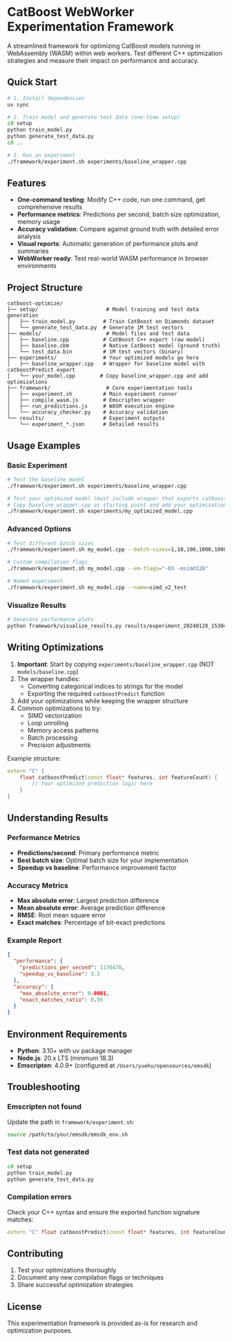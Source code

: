 # CatBoost WebWorker Experimentation Framework

A streamlined framework for optimizing CatBoost models running in WebAssembly (WASM) within web workers. Test different C++ optimization strategies and measure their impact on performance and accuracy.

## Quick Start

```bash
# 1. Install dependencies
uv sync

# 2. Train model and generate test data (one-time setup)
cd setup
python train_model.py
python generate_test_data.py
cd ..

# 3. Run an experiment
./framework/experiment.sh experiments/baseline_wrapper.cpp
```

## Features

- **One-command testing**: Modify C++ code, run one command, get comprehensive results
- **Performance metrics**: Predictions per second, batch size optimization, memory usage
- **Accuracy validation**: Compare against ground truth with detailed error analysis
- **Visual reports**: Automatic generation of performance plots and summaries
- **WebWorker ready**: Test real-world WASM performance in browser environments

## Project Structure

```
catboost-optimize/
├── setup/                      # Model training and test data generation
│   ├── train_model.py         # Train CatBoost on Diamonds dataset
│   └── generate_test_data.py  # Generate 1M test vectors
├── models/                     # Model files and test data
│   ├── baseline.cpp           # CatBoost C++ export (raw model)
│   ├── baseline.cbm           # Native CatBoost model (ground truth)
│   └── test_data.bin          # 1M test vectors (binary)
├── experiments/               # Your optimized models go here
│   ├── baseline_wrapper.cpp   # Wrapper for baseline model with catboostPredict export
│   └── your_model.cpp        # Copy baseline_wrapper.cpp and add optimizations
├── framework/                  # Core experimentation tools
│   ├── experiment.sh          # Main experiment runner
│   ├── compile_wasm.js        # Emscripten wrapper
│   ├── run_predictions.js     # WASM execution engine
│   └── accuracy_checker.py    # Accuracy validation
└── results/                   # Experiment outputs
    └── experiment_*.json      # Detailed results
```

## Usage Examples

### Basic Experiment

```bash
# Test the baseline model
./framework/experiment.sh experiments/baseline_wrapper.cpp

# Test your optimized model (must include wrapper that exports catboostPredict)
# Copy baseline_wrapper.cpp as starting point and add your optimizations
./framework/experiment.sh experiments/my_optimized_model.cpp
```

### Advanced Options

```bash
# Test different batch sizes
./framework/experiment.sh my_model.cpp --batch-sizes=1,10,100,1000,10000

# Custom compilation flags
./framework/experiment.sh my_model.cpp --em-flags="-O3 -msimd128"

# Named experiment
./framework/experiment.sh my_model.cpp --name=simd_v2_test
```

### Visualize Results

```bash
# Generate performance plots
python framework/visualize_results.py results/experiment_20240120_153045_report.json
```

## Writing Optimizations

1. **Important**: Start by copying `experiments/baseline_wrapper.cpp` (NOT `models/baseline.cpp`)
2. The wrapper handles:
   - Converting categorical indices to strings for the model
   - Exporting the required `catboostPredict` function
3. Add your optimizations while keeping the wrapper structure
4. Common optimizations to try:
   - SIMD vectorization
   - Loop unrolling
   - Memory access patterns
   - Batch processing
   - Precision adjustments

Example structure:
```cpp
extern "C" {
    float catboostPredict(const float* features, int featureCount) {
        // Your optimized prediction logic here
    }
}
```

## Understanding Results

### Performance Metrics
- **Predictions/second**: Primary performance metric
- **Best batch size**: Optimal batch size for your implementation
- **Speedup vs baseline**: Performance improvement factor

### Accuracy Metrics
- **Max absolute error**: Largest prediction difference
- **Mean absolute error**: Average prediction difference
- **RMSE**: Root mean square error
- **Exact matches**: Percentage of bit-exact predictions

### Example Report
```json
{
  "performance": {
    "predictions_per_second": 1176470,
    "speedup_vs_baseline": 3.2
  },
  "accuracy": {
    "max_absolute_error": 0.0001,
    "exact_matches_ratio": 0.95
  }
}
```

## Environment Requirements

- **Python**: 3.10+ with uv package manager
- **Node.js**: 20.x LTS (minimum 18.3)
- **Emscripten**: 4.0.9+ (configured at `/Users/yuehu/opensources/emsdk`)

## Troubleshooting

### Emscripten not found
Update the path in `framework/experiment.sh`:
```bash
source /path/to/your/emsdk/emsdk_env.sh
```

### Test data not generated
```bash
cd setup
python train_model.py
python generate_test_data.py
```

### Compilation errors
Check your C++ syntax and ensure the exported function signature matches:
```cpp
extern "C" float catboostPredict(const float* features, int featureCount)
```

## Contributing

1. Test your optimizations thoroughly
2. Document any new compilation flags or techniques
3. Share successful optimization strategies

## License

This experimentation framework is provided as-is for research and optimization purposes.